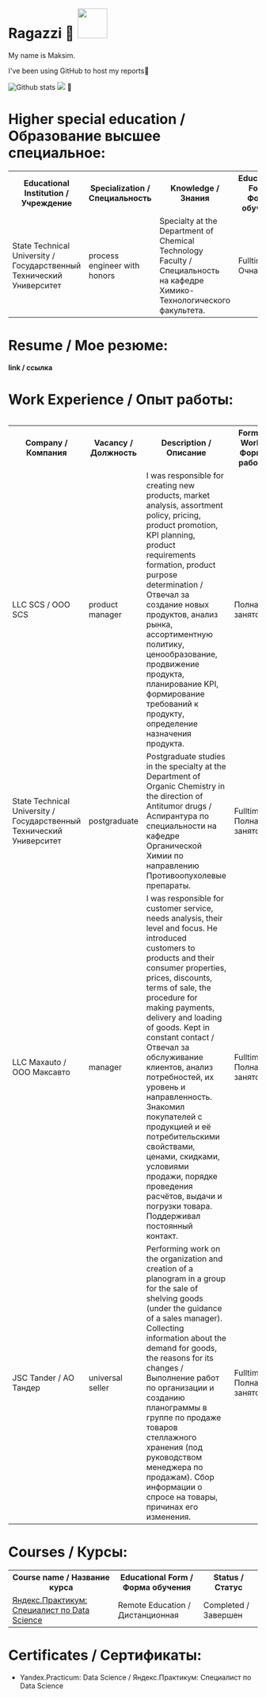 # Ragazzi 👋 <img src="https://media0.giphy.com/media/26tnp4hSVILpsB7fa/giphy.gif" width="60px">

My name is Maksim. 

I've been using GitHub to host my reports🚀

![Github stats](https://github-readme-stats.vercel.app/api?username=maccim369&show_icons=true&&hide=issues,contribs)
![](https://komarev.com/ghpvc/?username=maccim001&style=flat&label=match&color=FFFFFF) 🤔 

# Higher special education / Образование высшее специальное:

<table>
<tr>
  <th rowspan="2">Educational Institution / Учреждение</th>
  <th rowspan="2">Specialization / Специальность</th>
  <th rowspan="2">Knowledge / Знания</th>
  <th rowspan="2">Educational Form / Форма обучения</th>
  <th colspan="2" >TimeFrame / Период</th>
</tr> 
<tr> 
 <th>From</th>
 <th>To</th>
</tr> 
<tr>
  <td>State Technical University / Государственный Технический Университет</td>
  <td>process engineer with honors</td>
  <td>Specialty at the Department of Chemical Technology Faculty / Специальность на кафедре Химико-Технологического факультета. </td>
  <td>Fulltime / Очная</td>
  <td>01.09.2002</td>
  <td>01.04.2007</td>
</tr> 
<table>



# Resume / Мое резюме:

**link / ссылка**
<!---
 - [Резюме](https://github.com/maccim001/maccim001/blob/main/name.pdf)
--->

# Work Experience / Опыт работы:

<table>
<tr>
  <th rowspan="2">Company / Компания</th>
  <th rowspan="2">Vacancy / Должность</th>
  <th rowspan="2">Description / Описание</th>
  <th rowspan="2">Form of Work / Форма работы</th>
  <th colspan="2" >TimeFrame / Период</th>
</tr> 
<tr> 
 <th>From</th>
 <th>To</th>
</tr> 
<tr>
  <td>LLC SCS / ООО SCS</td>
  <td>product manager</td>
  <td>I was responsible for creating new products, market analysis, assortment policy, pricing, product promotion, KPI planning, product requirements formation, product purpose determination / Отвечал за создание новых продуктов, анализ рынка, ассортиментную политику, ценообразование, продвижение продукта, планирование KPI, формирование требований к продукту, определение назначения продукта. </td>
  <td>Полная занятость</td>
  <td>01.01.2007</td>
  <td>30.09.2012</td>
</tr> 
  <tr>
  <td>State Technical University / Государственный Технический Университет</td>
  <td>postgraduate</td>
  <td>Postgraduate studies in the specialty at the Department of Organic Chemistry in the direction of Antitumor drugs / Аспирантура по специальности на кафедре Органической Химии по направлению Противоопухолевые препараты. </td>
  <td>Fulltime / Полная занятость</td>
  <td>06.04.2007</td>
  <td>18.09.2009</td>
</tr> 
  <tr>
  <td>LLC Maxauto / ООО Максавто</td>
  <td>manager</td>
  <td>I was responsible for customer service, needs analysis, their level and focus. He introduced customers to products and their consumer properties, prices, discounts, terms of sale, the procedure for making payments, delivery and loading of goods. Kept in constant contact / Отвечал за обслуживание клиентов, анализ потребностей, их уровень и направленность. Знакомил покупателей с продукцией и её потребительскими свойствами, ценами, скидками, условиями продажи, порядке проведения расчётов, выдачи и погрузки товара. Поддерживал постоянный контакт.
    </td>
  <td>Fulltime / Полная занятость</td>
  <td>01.01.2013</td>
  <td>31.12.2017</td>
</tr> 
  <tr>
  <td>JSC Tander / АО Тандер</td>
  <td>universal seller</td>
  <td>Performing work on the organization and creation of a planogram in a group for the sale of shelving goods (under the guidance of a sales manager).
Collecting information about the demand for goods, the reasons for its changes / Выполнение работ по организации и созданию планограммы в группе по продаже товаров стеллажного хранения (под руководством менеджера по продажам).
    Сбор информации о спросе на товары, причинах его изменения.
    </td>
  <td>Fulltime / Полная занятость</td>
  <td>05.03.2022</td>
  <td>30.03.2022</td>
</tr> 

</table>

# Courses / Курсы:
<table>
<tr>
  <th>Course name / Название курса</th>
  <th>Educational Form / Форма обучения</th>
  <th>Status / Статус</th>
</tr> 
  <tr>
  <td><a href = "https://github.com/maccim001/name">Яндекс.Практикум: Специалист по Data Science</a></td>
  <td>Remote Education / Дистанционная</td>
  <td>Completed / Завершен</td>
</tr> 
</table>

 # Certificates / Сертификаты:
 - Yandex.Practicum: Data Science / Яндекс.Практикум: Специалист по Data Science 
 <!---
 [RUS](https://github.com/maccim001/maccim001/blob/main/name.pdf)
 [EN](https://github.com/maccim001/maccim001/blob/main/name_en.pdf)
--->








<!---
- 👋 Hi, I’m @maccim001
- 👀 I’m interested in ...
- 🌱 I’m currently learning ...
- 💞️ I’m looking to collaborate on ...
- 📫 How to reach me ...


maccim001/maccim001 is a ✨ special ✨ repository because its `README.md` (this file) appears on your GitHub profile.
You can click the Preview link to take a look at your changes.
--->
